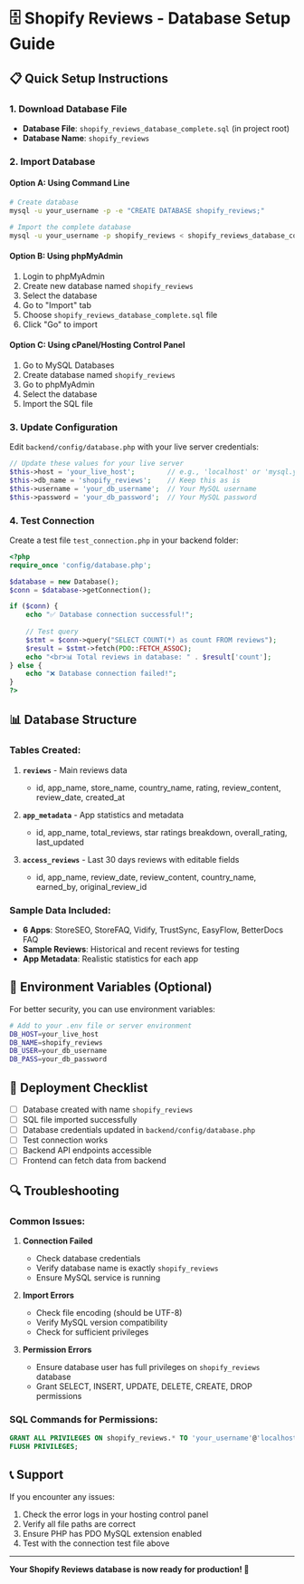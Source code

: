 # 🗄️ Shopify Reviews - Database Setup Guide

## 📋 Quick Setup Instructions

### 1. Download Database File
- **Database File**: `shopify_reviews_database_complete.sql` (in project root)
- **Database Name**: `shopify_reviews`

### 2. Import Database

#### Option A: Using Command Line
```bash
# Create database
mysql -u your_username -p -e "CREATE DATABASE shopify_reviews;"

# Import the complete database
mysql -u your_username -p shopify_reviews < shopify_reviews_database_complete.sql
```

#### Option B: Using phpMyAdmin
1. Login to phpMyAdmin
2. Create new database named `shopify_reviews`
3. Select the database
4. Go to "Import" tab
5. Choose `shopify_reviews_database_complete.sql` file
6. Click "Go" to import

#### Option C: Using cPanel/Hosting Control Panel
1. Go to MySQL Databases
2. Create database named `shopify_reviews`
3. Go to phpMyAdmin
4. Select the database
5. Import the SQL file

### 3. Update Configuration

Edit `backend/config/database.php` with your live server credentials:

```php
// Update these values for your live server
$this->host = 'your_live_host';        // e.g., 'localhost' or 'mysql.yourhost.com'
$this->db_name = 'shopify_reviews';    // Keep this as is
$this->username = 'your_db_username';  // Your MySQL username
$this->password = 'your_db_password';  // Your MySQL password
```

### 4. Test Connection

Create a test file `test_connection.php` in your backend folder:

```php
<?php
require_once 'config/database.php';

$database = new Database();
$conn = $database->getConnection();

if ($conn) {
    echo "✅ Database connection successful!";
    
    // Test query
    $stmt = $conn->query("SELECT COUNT(*) as count FROM reviews");
    $result = $stmt->fetch(PDO::FETCH_ASSOC);
    echo "<br>📊 Total reviews in database: " . $result['count'];
} else {
    echo "❌ Database connection failed!";
}
?>
```

## 📊 Database Structure

### Tables Created:

1. **`reviews`** - Main reviews data
   - id, app_name, store_name, country_name, rating, review_content, review_date, created_at

2. **`app_metadata`** - App statistics and metadata
   - id, app_name, total_reviews, star ratings breakdown, overall_rating, last_updated

3. **`access_reviews`** - Last 30 days reviews with editable fields
   - id, app_name, review_date, review_content, country_name, earned_by, original_review_id

### Sample Data Included:

- **6 Apps**: StoreSEO, StoreFAQ, Vidify, TrustSync, EasyFlow, BetterDocs FAQ
- **Sample Reviews**: Historical and recent reviews for testing
- **App Metadata**: Realistic statistics for each app

## 🔧 Environment Variables (Optional)

For better security, you can use environment variables:

```bash
# Add to your .env file or server environment
DB_HOST=your_live_host
DB_NAME=shopify_reviews
DB_USER=your_db_username
DB_PASS=your_db_password
```

## 🚀 Deployment Checklist

- [ ] Database created with name `shopify_reviews`
- [ ] SQL file imported successfully
- [ ] Database credentials updated in `backend/config/database.php`
- [ ] Test connection works
- [ ] Backend API endpoints accessible
- [ ] Frontend can fetch data from backend

## 🔍 Troubleshooting

### Common Issues:

1. **Connection Failed**
   - Check database credentials
   - Verify database name is exactly `shopify_reviews`
   - Ensure MySQL service is running

2. **Import Errors**
   - Check file encoding (should be UTF-8)
   - Verify MySQL version compatibility
   - Check for sufficient privileges

3. **Permission Errors**
   - Ensure database user has full privileges on `shopify_reviews` database
   - Grant SELECT, INSERT, UPDATE, DELETE, CREATE, DROP permissions

### SQL Commands for Permissions:
```sql
GRANT ALL PRIVILEGES ON shopify_reviews.* TO 'your_username'@'localhost';
FLUSH PRIVILEGES;
```

## 📞 Support

If you encounter any issues:
1. Check the error logs in your hosting control panel
2. Verify all file paths are correct
3. Ensure PHP has PDO MySQL extension enabled
4. Test with the connection test file above

---

**Your Shopify Reviews database is now ready for production! 🎉**
